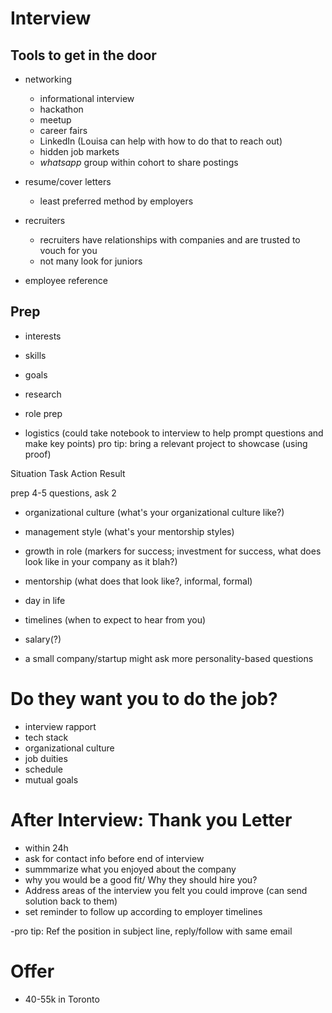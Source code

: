 # Interview

## Tools to get in the door
- networking
	- informational interview
	- hackathon
	- meetup
	- career fairs
	- LinkedIn (Louisa can help with how to do that to reach out)
	- hidden job markets
	- *whatsapp* group within cohort to share postings

- resume/cover letters
	- least preferred method by employers

- recruiters
	- recruiters have relationships with companies and are trusted to vouch for you
	- not many look for juniors

- employee reference

## Prep
- interests
- skills
- goals

- research
- role prep
- logistics
(could take notebook to interview to help prompt questions and make key points)
pro tip: bring a relevant project to showcase (using proof)

Situation
Task
Action
Result

prep 4-5 questions, ask 2
- organizational culture (what's your organizational culture like?)
- management style (what's your mentorship styles)
- growth in role (markers for success; investment for success, what does look like in your company as it blah?)
- mentorship (what does that look like?, informal, formal)
- day in life
- timelines (when to expect to hear from you)

- salary(?)


- a small company/startup might ask more personality-based questions

# Do they want you to do the job?
- interview rapport
- tech stack
- organizational culture
- job duities
- schedule
- mutual goals

# After Interview: Thank you Letter
- within 24h
- ask for contact info before end of interview
- summmarize what you enjoyed about the company
- why you would be a good fit/ Why they should hire you?
- Address areas of the interview you felt you could improve (can send solution back to them)
- set reminder to follow up according to employer timelines

-pro tip: Ref the position in subject line, reply/follow with same email

# Offer
- 40-55k in Toronto

